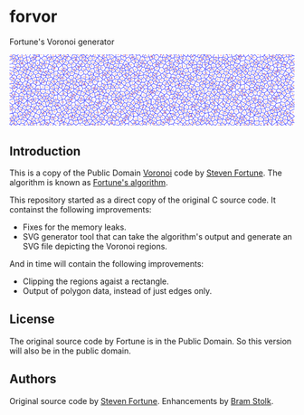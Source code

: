 # forvor

Fortune's Voronoi generator

![Voronoi diagram of 2,3-Halton](images/testrun.png "Voronoi diagram of 2,3-Halton")

## Introduction

This is a copy of the Public Domain [Voronoi](http://en.wikipedia.org/wiki/Voronoi_diagram) code by [Steven Fortune](http://ect.bell-labs.com/who/sjf/).
The algorithm is known as [Fortune's algorithm](http://en.wikipedia.org/wiki/Fortune%27s_algorithm).

This repository started as a direct copy of the original C source code.
It containst the following improvements:
* Fixes for the memory leaks.
* SVG generator tool that can take the algorithm's output and generate an SVG file depicting the Voronoi regions.

And in time will contain the following improvements:
* Clipping the regions agaist a rectangle.
* Output of polygon data, instead of just edges only.

## License

The original source code by Fortune is in the Public Domain.
So this version will also be in the public domain.

## Authors

Original source code by [Steven Fortune](http://ect.bell-labs.com/who/sjf/).
Enhancements by [Bram Stolk](http://stolk.org).

